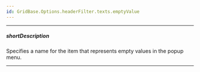 ```yaml
---
id: GridBase.Options.headerFilter.texts.emptyValue
---
```

---
##### shortDescription
Specifies a name for the item that represents empty values in the popup menu.

---
